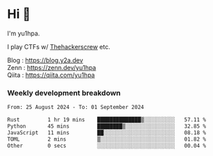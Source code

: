 # Hi 👋

I'm yu1hpa.

I play CTFs w/ [Thehackerscrew](https://www.thehackerscrew.team/) etc.

Blog : https://blog.y2a.dev  
Zenn : https://zenn.dev/yu1hpa  
Qiita : https://qiita.com/yu1hpa  

### Weekly development breakdown

<!--START_SECTION:waka-->

```txt
From: 25 August 2024 - To: 01 September 2024

Rust         1 hr 19 mins    ██████████████▒░░░░░░░░░░   57.11 %
Python       45 mins         ████████▒░░░░░░░░░░░░░░░░   32.85 %
JavaScript   11 mins         ██░░░░░░░░░░░░░░░░░░░░░░░   08.18 %
TOML         2 mins          ▒░░░░░░░░░░░░░░░░░░░░░░░░   01.82 %
Other        0 secs          ░░░░░░░░░░░░░░░░░░░░░░░░░   00.04 %
```

<!--END_SECTION:waka-->

